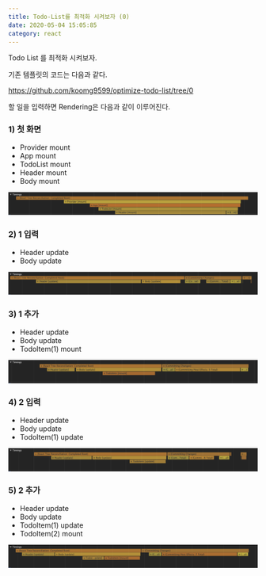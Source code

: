 ```yaml
---
title: Todo-List를 최적화 시켜보자 (0)
date: 2020-05-04 15:05:85
category: react
---
```


Todo List 를 최적화 시켜보자.

기존 템플릿의 코드는 다음과 같다.

https://github.com/koomg9599/optimize-todo-list/tree/0

할 일을 입력하면 Rendering은 다음과 같이 이루어진다.

### 1) 첫 화면

* Provider mount
* App mount
* TodoList mount
* Header mount
* Body mount

![img](./images/0-1.png)

### 2) 1 입력

* Header update
* Body update

![img](./images/0-2.png)

### 3) 1 추가

* Header update
* Body update
* TodoItem(1) mount

![img](./images/0-3.png)

### 4) 2 입력

* Header update
* Body update
* TodoItem(1) update

![img](./images/0-4.png)

### 5) 2 추가

* Header update
* Body update
* TodoItem(1) update
* TodoItem(2) mount

![img](./images/0-5.png)


